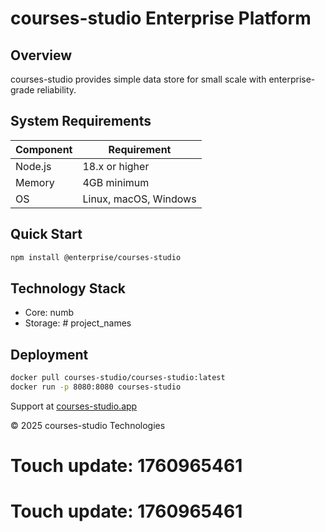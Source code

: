 # courses-studio Enterprise Platform

## Overview

courses-studio provides simple data store for small scale with enterprise-grade reliability.

## System Requirements

| Component | Requirement |
|-----------|-------------|
| Node.js | 18.x or higher |
| Memory | 4GB minimum |
| OS | Linux, macOS, Windows |

## Quick Start

```bash
npm install @enterprise/courses-studio
```

## Technology Stack

- Core: numb
- Storage: # project_names

## Deployment

```bash
docker pull courses-studio/courses-studio:latest
docker run -p 8080:8080 courses-studio
```

Support at [courses-studio.app](https://courses-studio.app)

© 2025 courses-studio Technologies

# Touch update: 1760965461

# Touch update: 1760965461
